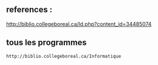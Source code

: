 
## references :

http://biblio.collegeboreal.ca/ld.php?content_id=34485074
## tous les programmes
 ```http://biblio.collegeboreal.ca/Informatique```
